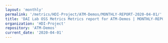 ```yaml
---
layout: 'monthly'
permalink: '/metrics/HDI-Project/ATM-Demos/MONTHLY-REPORT-2020-04-01/'
title: 'DAI Lab OSS Metrics Metrics report for ATM-Demos | MONTHLY-REPORT-2020-04-01'
organization: 'HDI-Project'
repository: 'ATM-Demos'
current_date: '2020-04-01'
---
```

